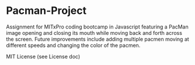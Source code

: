 # Pacman-Project
Assignment for MITxPro coding bootcamp in Javascript featuring a PacMan image opening and closing its mouth while moving back and forth across the screen.
Future improvements include adding multiple pacmen moving at different speeds and changing the color of the pacmen.

MIT License (see License doc)

